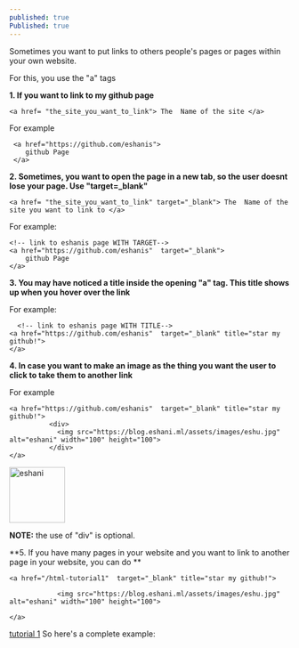 ```yaml
---
published: true
Published: true
---
```

Sometimes you want to put links to others people's pages or pages within your own website.

For this, you use the "a" tags

**1. If you want to link to my github page**
```
<a href= "the_site_you_want_to_link"> The  Name of the site </a>
```

For example
```
 <a href="https://github.com/eshanis">  
    github Page      
 </a>
```

**2. Sometimes, you want to open the page in a new tab, so the user doesnt lose your page. Use "target=_blank"**
```
<a href= "the_site_you_want_to_link" target="_blank"> The  Name of the site you want to link to </a>
```

For example:
```
<!-- link to eshanis page WITH TARGET-->
<a href="https://github.com/eshanis"  target="_blank">      
	github Page       
</a>
```

**3. You may have noticed a title inside the opening "a" tag. This title shows up when you hover over the link**

For example:
```
  <!-- link to eshanis page WITH TITLE-->
<a href="https://github.com/eshanis"  target="_blank" title="star my github!">
</a>       
```
<a href="https://github.com/eshanis"  target="_blank" title="star my github!">
</a>

**4. In case you want to make an image as the thing you want the user to click to take them to another link**

For example
```
<a href="https://github.com/eshanis"  target="_blank" title="star my github!">
          <div>
            <img src="https://blog.eshani.ml/assets/images/eshu.jpg" alt="eshani" width="100" height="100">
          </div>      
</a>

```

<a href="https://github.com/eshanis"  target="_blank" title="star my github!">

<img src="https://blog.eshani.ml/assets/images/eshu.jpg" alt="eshani" width="100" height="100">
      
</a>


**NOTE:** the use of "div" is optional.


**5. If you have many pages in your website and you want to link to another page in your website, you can do **
```
<a href="/html-tutorial1"  target="_blank" title="star my github!">
      
            <img src="https://blog.eshani.ml/assets/images/eshu.jpg" alt="eshani" width="100" height="100">
                
</a>
```
[tutorial 1](/html-tutorial1/)
So here's a complete example: 

